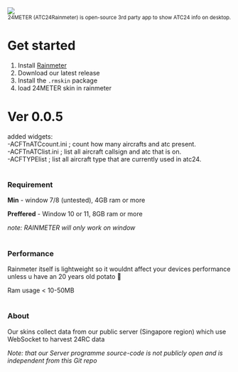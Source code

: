 <img src="https://cdn.discordapp.com/attachments/1370369618341789779/1407729581078876331/Untitled20_20250820221434.png?ex=68a729d6&is=68a5d856&hm=de2b1f59ffd767e39b15f6ebef9c2f19eaf61b8de9ede887d734e3a67f4d6e8e&"  />

<div align="center"> <sub>
24METER (ATC24Rainmeter) is open-source 3rd party app to show ATC24 info on desktop.
</sub> </div>

# Get started

1. Install [Rainmeter](https://www.rainmeter.net/)
2. Download our latest release
3. Install the `.rmskin` package
4. load 24METER skin in rainmeter

# Ver 0.0.5

added widgets:<br>
-ACFTnATCcount.ini ; count how many aircrafts and atc present.<br>
-ACFTnATClist.ini ; list all aircraft callsign and atc that is on.<br>
-ACFTYPElist ; list all aircraft type that are currently used in atc24.

#

### Requirement

**Min** - window 7/8 (untested), 4GB ram or more

**Preffered** - Window 10 or 11, 8GB ram or more

_note: RAINMETER will only work on window_
#

### Performance

Rainmeter itself is lightweight so it wouldnt affect your devices performance unless u have an 20 years old potato 🥔 

Ram usage < 10-50MB

#

### About

Our skins collect data from our public server (Singapore region) which use WebSocket to harvest 24RC data

_Note: that our Server programme source-code is not publicly open and is independent from this Git repo_
